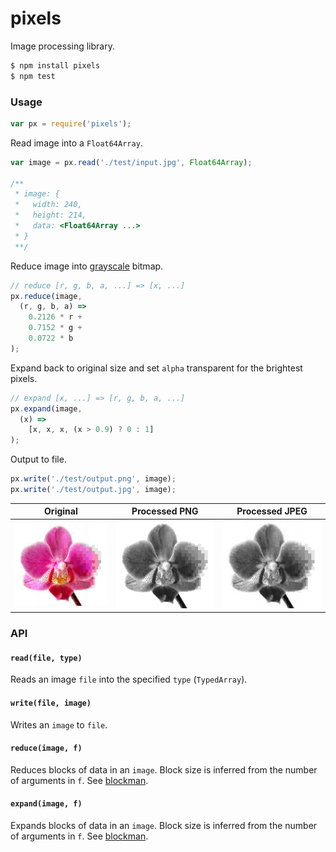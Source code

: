 # pixels

Image processing library.

```bash
$ npm install pixels
$ npm test
```

### Usage

```javascript
var px = require('pixels');
```

Read image into a `Float64Array`.

```javascript
var image = px.read('./test/input.jpg', Float64Array);

/**
 * image: {
 *   width: 240,
 *   height: 214,
 *   data: <Float64Array ...>
 * }
 **/
```

Reduce image into [grayscale](https://en.wikipedia.org/wiki/Grayscale) bitmap.

```javascript
// reduce [r, g, b, a, ...] => [x, ...]
px.reduce(image,
  (r, g, b, a) =>
    0.2126 * r +
    0.7152 * g +
    0.0722 * b
);
```

Expand back to original size and set `alpha` transparent for the brightest pixels.

```javascript
// expand [x, ...] => [r, g, b, a, ...]
px.expand(image,
  (x) =>
    [x, x, x, (x > 0.9) ? 0 : 1]
);
```

Output to file.

```javascript
px.write('./test/output.png', image);
px.write('./test/output.jpg', image);
```

| Original | Processed PNG | Processed JPEG |
| --- | --- | --- |
| ![original](test/input.jpg) | ![png](test/output.png) | ![jpeg](test/output.jpg) |

### API

#### `read(file, type)`

Reads an image `file` into the specified `type` (`TypedArray`).

#### `write(file, image)`

Writes an `image` to `file`.

#### `reduce(image, f)`

Reduces blocks of data in an `image`. Block size is inferred from the number of arguments in `f`. See [blockman](https://github.com/mateogianolio/blockman).

#### `expand(image, f)`

Expands blocks of data in an `image`. Block size is inferred from the number of arguments in `f`. See [blockman](https://github.com/mateogianolio/blockman).
